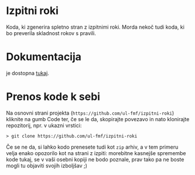 # Izpitni roki

Koda, ki zgenerira spletno stran z izpitnimi roki. Morda nekoč tudi koda, ki bo preverila skladnost rokov s pravili.

# Dokumentacija

je dostopna [tukaj](https://ul-fmf.github.io/izpitni-roki/).

# Prenos kode k sebi

Na osnovni strani projekta (`https://github.com/ul-fmf/izpitni-roki`) kliknite na gumb Code ter, če se le da, skopirajte povezavo in nato klonirajte repozitorij,
npr. v ukazni vrstici:

```
> git clone https://github.com/ul-fmf/izpitni-roki
```

Če se ne da, si lahko kodo prenesete tudi kot `zip` arhiv, a v tem primeru velja enako opozorilo kot na strani z izpiti: morebitne kasnejše spremembe kode tukaj,
se v vaši osebni kopiji ne bodo poznale, prav tako pa ne boste mogli tu objaviti svojih izboljšav ;)
